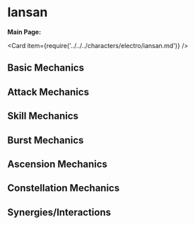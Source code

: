 # Iansan

**Main Page:**

<Card item={require('../../../characters/electro/iansan.md')} />

## Basic Mechanics

## Attack Mechanics

## Skill Mechanics

## Burst Mechanics

## Ascension Mechanics

## Constellation Mechanics

## Synergies/Interactions
